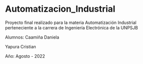 # Automatizacion_Industrial
Proyecto final realizado para la materia Automatización Industrial perteneciente a la carrera de Ingeniería Electrónica de la UNPSJB

Alumnos:
  Caamiña Daniela

  Yapura Cristian

Año: Agosto - 2022
